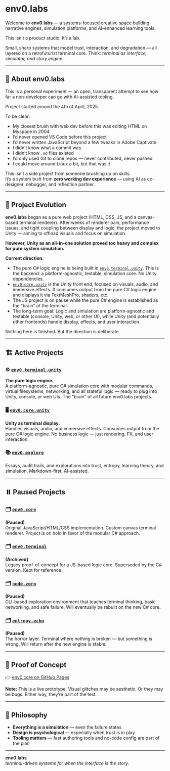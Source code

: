# env0.labs

Welcome to **env0.labs** — a systems-focused creative space building narrative engines, simulation platforms, and AI-enhanced learning tools.

This isn’t a product studio. It’s a lab.

Small, sharp systems that model trust, interaction, and degradation — all layered on a retrofuturist terminal core. Think: _terminal as interface, simulator, and story engine._

---

## 🧠 About env0.labs

This is a personal experiment — an open, transparent attempt to see how far a non-developer can go with AI-assisted tooling.

Project started around the 4th of April, 2025.

To be clear:
- My closest brush with web dev before this was editing HTML on Myspace in 2004  
- I’d never opened VS Code before this project  
- I’d never written JavaScript beyond a few tweaks in Adobe Captivate  
- I didn’t know what a commit was  
- I didn’t know `.md` files existed  
- I’d only used Git to clone repos — never contributed, never pushed  
- I could move around Linux a bit, but that was it

This isn’t a side project from someone brushing up on skills.  
It’s a system built from **zero working dev experience** — using AI as co-designer, debugger, and reflection partner.

---

## 🧭 Project Evolution

**env0.labs** began as a pure web project (HTML, CSS, JS, and a canvas-based terminal renderer). After weeks of renderer pain, performance issues, and tight coupling between display and logic, the project moved to Unity — aiming to offload visuals and focus on simulation.

**However, Unity as an all-in-one solution proved too heavy and complex for pure system simulation.**

**Current direction:**
- The pure C# logic engine is being built in [`env0.terminal.unity`](https://github.com/env0-labs/env0.terminal.unity). This is the backend: a platform-agnostic, testable, simulation core. No Unity dependencies.
- [`env0.core.unity`](https://github.com/env0-labs/env0.core.unity) is the Unity front end, focused on visuals, audio, and immersive effects. It consumes output from the pure C# logic engine and displays it via TextMeshPro, shaders, etc.
- The JS project is on pause while the pure C# engine is established as the “brain” of the terminal.  
- The long-term goal: Logic and simulation are platform-agnostic and testable (console, Unity, web, or other UI), while Unity (and potentially other frontends) handle display, effects, and user interaction.

Nothing here is finished. But the direction is deliberate.

---

## 🏗️ Active Projects

### ⚙️ [`env0.terminal.unity`](https://github.com/env0-labs/env0.terminal.unity)
**The pure logic engine.**  
A platform-agnostic, pure C# simulation core with modular commands, virtual filesystems, networking, and all stateful logic — ready to plug into Unity, console, or web UIs. The “brain” of all future env0.labs projects.

### 🖥️ [`env0.core.unity`](https://github.com/env0-labs/env0.core.unity)
**Unity as terminal display.**  
Handles visuals, audio, and immersive effects. Consumes output from the pure C# logic engine. No business logic — just rendering, FX, and user interaction.

### 📚 [`env0.explore`](https://github.com/env0-labs/env0.explore)
Essays, audit trails, and explorations into trust, entropy, learning theory, and simulation. Markdown-first, AI-assisted.

---

## ⏸️ Paused Projects

### 🗂️ [`env0.core`](https://github.com/env0-labs/env0.core)
**(Paused)**  
Original JavaScript/HTML/CSS implementation. Custom canvas terminal renderer. Project is on hold in favor of the modular C# approach.

### 🗂️ [`env0.terminal`](https://github.com/env0-labs/env0.terminal)  
**(Archived)**  
Legacy proof-of-concept for a JS-based logic core. Superseded by the C# version. Kept for reference.

### 🗂️ [`node.zero`](https://github.com/env0-labs/node.zero)  
**(Paused)**  
CLI-based exploration environment that teaches terminal thinking, basic networking, and safe failure. Will eventually be rebuilt on the new C# core.

### 🗂️ [`entropy.echo`](https://github.com/env0-labs/entropy.echo)  
**(Paused)**  
The horror layer. Terminal where nothing is broken — but something is wrong. Will return after the new engine is stable.

---

## 🚧 Proof of Concept

👉 [env0.core on GitHub Pages](https://env0-labs.github.io/env0.core/)

**Note:** This is a live prototype. Visual glitches may be aesthetic. Or they may be bugs. Either way, they’re part of the test.

---

## 🧪 Philosophy

- **Everything is a simulation** — even the failure states  
- **Design is psychological** — especially when trust is in play  
- **Tooling matters** — fast authoring tools and no-code config are part of the plan

---

**env0.labs**  
_terminal-driven systems for when the interface *is* the story._
